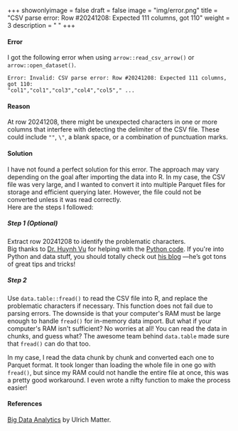 +++
showonlyimage = false
draft = false
image = "img/error.png"
title = "CSV parse error: Row #20241208: Expected 111 columns, got 110"
weight = 3
description = " "
+++


#### Error
I got the following error when using `arrow::read_csv_arrow()` or `arrow::open_dataset()`.  

```
Error: Invalid: CSV parse error: Row #20241208: Expected 111 columns, got 110: 
"col1","col1","col3","col4","col5"," ...
```


#### Reason
At row 20241208, there might be unexpected characters in one or more columns 
that interfere with detecting the delimiter of the CSV file. 
These could include `""`, `\"`, a blank space, or a combination of punctuation marks.  

#### Solution
I have not found a perfect solution for this error. 
The approach may vary depending on the goal after importing the data into R. 
In my case, the CSV file was very large, and I wanted to convert it into 
multiple Parquet files for storage and efficient querying later. 
However, the file could not be converted unless it was read correctly.  
Here are the steps I followed:

##### Step 1 (Optional)
Extract row 20241208 to identify the problematic characters.  
Big thanks to <a href="https://huynhvu.com/" target="_blank">Dr. Huynh Vu</a> 
for helping with the <a href="https://github.com/vuh95" target="_blank">Python code</a>. 
If you're into Python and data stuff, you should totally check out <a href="https://huynhvu.com/" target="_blank">his blog</a>
—he’s got tons of great tips and tricks!

##### Step 2
Use `data.table::fread()` to read the CSV file into R, and replace the problematic characters if necessary. 
This function does not fail due to parsing errors. 
The downside is that your computer's RAM must be large enough to handle `fread()` for in-memory data import. 
But what if your computer's RAM isn't sufficient? 
No worries at all! 
You can read the data in chunks, and guess what? 
The awesome team behind `data.table` made sure that `fread()` can do that too.  

In my case, I read the data chunk by chunk and converted each one to Parquet format. 
It took longer than loading the whole file in one go with `fread()`, 
but since my RAM could not handle the entire file at once, this was a pretty good workaround. 
I even wrote a nifty function to make the process easier!

#### References
<a href="https://umatter.github.io/BigData/" target="_blank">Big Data Analytics</a> by Ulrich Matter.








